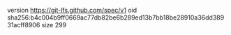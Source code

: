 version https://git-lfs.github.com/spec/v1
oid sha256:b4c004b9ff0669ac77db82be6b289ed13b7bb18be28910a36dd38931acff8906
size 299
